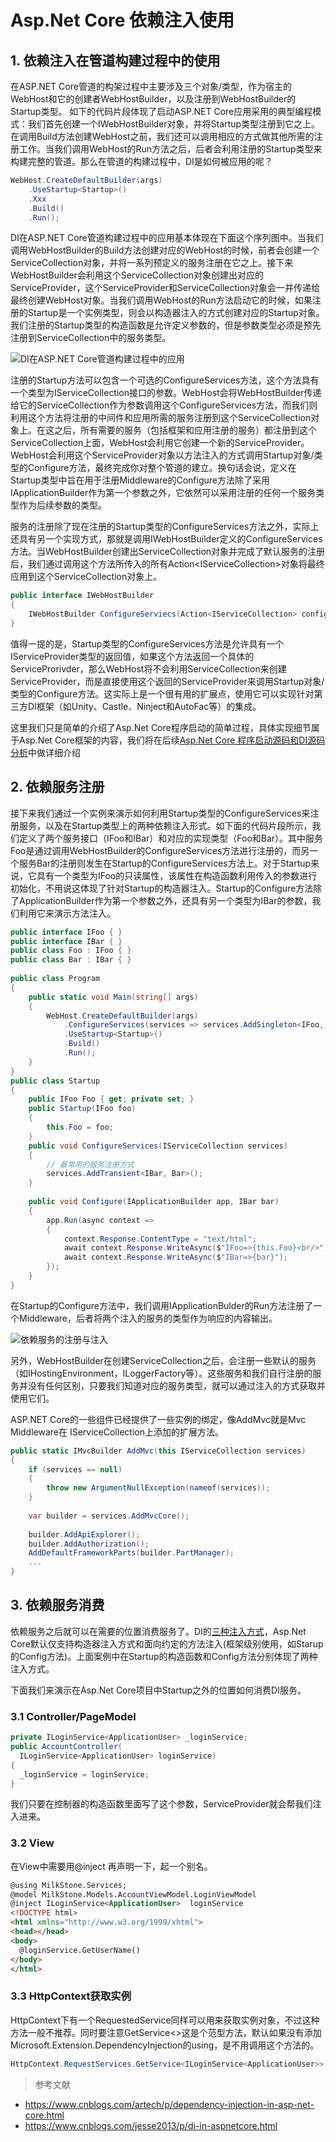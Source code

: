# Asp.Net Core 依赖注入使用

## 1. 依赖注入在管道构建过程中的使用
在ASP.NET Core管道的构架过程中主要涉及三个对象/类型，作为宿主的WebHost和它的创建者WebHostBuilder，以及注册到WebHostBuilder的Startup类型。 如下的代码片段体现了启动ASP.NET Core应用采用的典型编程模式：我们首先创建一个IWebHostBuilder对象，并将Startup类型注册到它之上。在调用Build方法创建WebHost之前，我们还可以调用相应的方式做其他所需的注册工作。当我们调用WebHost的Run方法之后，后者会利用注册的Startup类型来构建完整的管道。那么在管道的构建过程中，DI是如何被应用的呢？

```csharp
WebHost.CreateDefaultBuilder(args)
    .UseStartup<Startup>()
    .Xxx
    .Build()
    .Run();
```

DI在ASP.NET Core管道构建过程中的应用基本体现在下面这个序列图中。当我们调用WebHostBuilder的Build方法创建对应的WebHost的时候，前者会创建一个ServiceCollection对象，并将一系列预定义的服务注册在它之上。接下来WebHostBuilder会利用这个ServiceCollection对象创建出对应的ServiceProvider，这个ServiceProvider和ServiceCollection对象会一并传递给最终创建WebHost对象。当我们调用WebHost的Run方法启动它的时候，如果注册的Startup是一个实例类型，则会以构造器注入的方式创建对应的Startup对象。我们注册的Startup类型的构造函数是允许定义参数的，但是参数类型必须是预先注册到ServiceCollection中的服务类型。

![DI在ASP.NET Core管道构建过程中的应用](https://i.loli.net/2020/02/26/Ugw9JOZxdmRMr7h.png)

注册的Startup方法可以包含一个可选的ConfigureServices方法，这个方法具有一个类型为IServiceCollection接口的参数。WebHost会将WebHostBuilder传递给它的ServiceCollection作为参数调用这个ConfigureServices方法，而我们则利用这个方法将注册的中间件和应用所需的服务注册到这个ServiceCollection对象上。在这之后，所有需要的服务（包括框架和应用注册的服务）都注册到这个ServiceCollection上面，WebHost会利用它创建一个新的ServiceProvider。WebHost会利用这个ServiceProvider对象以方法注入的方式调用Startup对象/类型的Configure方法，最终完成你对整个管道的建立。换句话会说，定义在Startup类型中旨在用于注册Middleware的Configure方法除了采用IApplicationBuilder作为第一个参数之外，它依然可以采用注册的任何一个服务类型作为后续参数的类型。

服务的注册除了现在注册的Startup类型的ConfigureServices方法之外，实际上还具有另一个实现方式，那就是调用IWebHostBuilder定义的ConfigureServices方法。当WebHostBuilder创建出ServiceCollection对象并完成了默认服务的注册后，我们通过调用这个方法所传入的所有Action&lt;IServiceCollection&gt;对象将最终应用到这个ServiceCollection对象上。

```csharp
public interface IWebHostBuilder
{
    IWebHostBuilder ConfigureServiecs(Action<IServiceCollection> configureServices);
}
```

值得一提的是，Startup类型的ConfigureServices方法是允许具有一个IServiceProvider类型的返回值，如果这个方法返回一个具体的ServiceProrivder，那么WebHost将不会利用ServiceCollection来创建ServiceProvider，而是直接使用这个返回的ServiceProvider来调用Startup对象/类型的Configure方法。这实际上是一个很有用的扩展点，使用它可以实现针对第三方DI框架（如Unity、Castle、Ninject和AutoFac等）的集成。

这里我们只是简单的介绍了Asp.Net Core程序启动的简单过程，具体实现细节属于Asp.Net Core框架的内容，我们将在后续[Asp.Net Core 程序启动源码和DI源码分析](src.md)中做详细介绍

## 2. 依赖服务注册
接下来我们通过一个实例来演示如何利用Startup类型的ConfigureServices来注册服务，以及在Startup类型上的两种依赖注入形式。如下面的代码片段所示，我们定义了两个服务接口（IFoo和IBar）和对应的实现类型（Foo和Bar）。其中服务Foo是通过调用WebHostBuilder的ConfigureServices方法进行注册的，而另一个服务Bar的注册则发生在Startup的ConfigureServices方法上。对于Startup来说，它具有一个类型为IFoo的只读属性，该属性在构造函数利用传入的参数进行初始化，不用说这体现了针对Startup的构造器注入。Startup的Configure方法除了ApplicationBuilder作为第一个参数之外，还具有另一个类型为IBar的参数，我们利用它来演示方法注入。

```csharp
public interface IFoo { }
public interface IBar { }
public class Foo : IFoo { }
public class Bar : IBar { }
 
public class Program
{
    public static void Main(string[] args)
    {
        WebHost.CreateDefaultBuilder(args)
            .ConfigureServices(services => services.AddSingleton<IFoo, Foo>())
            .UseStartup<Startup>()
            .Build()
            .Run();
    }
}
public class Startup
{
    public IFoo Foo { get; private set; }
    public Startup(IFoo foo)
    {
        this.Foo = foo;
    }    
    public void ConfigureServices(IServiceCollection services)
    {
        // 最常用的服务注册方式
        services.AddTransient<IBar, Bar>();
    }
    
    public void Configure(IApplicationBuilder app, IBar bar)
    {
        app.Run(async context =>
        {
            context.Response.ContentType = "text/html";
            await context.Response.WriteAsync($"IFoo=>{this.Foo}<br/>");
            await context.Response.WriteAsync($"IBar=>{bar}");
        });
    }
}
```

在Startup的Configure方法中，我们调用IApplicationBulder的Run方法注册了一个Middleware，后者将两个注入的服务的类型作为响应的内容输出。

![依赖服务的注册与注入](https://i.loli.net/2020/02/26/ZFNTHnvIwQJgKuA.jpg)

另外，WebHostBuilder在创建ServiceCollection之后，会注册一些默认的服务（如IHostingEnvironment，ILoggerFactory等）。这些服务和我们自行注册的服务并没有任何区别，只要我们知道对应的服务类型，就可以通过注入的方式获取并使用它们。

ASP.NET Core的一些组件已经提供了一些实例的绑定，像AddMvc就是Mvc Middleware在 IServiceCollection上添加的扩展方法。

```csharp
public static IMvcBuilder AddMvc(this IServiceCollection services)
{
    if (services == null)
    {
        throw new ArgumentNullException(nameof(services));
    }
 
    var builder = services.AddMvcCore();
 
    builder.AddApiExplorer();
    builder.AddAuthorization();
    AddDefaultFrameworkParts(builder.PartManager);
    ...
}
```

## 3. 依赖服务消费
依赖服务之后就可以在需要的位置消费服务了。DI的[三种注入方式](di.md)，Asp.Net Core默认仅支持构造器注入方式和面向约定的方法注入(框架级别使用，如Starup的Config方法)。上面案例中在Startup的构造函数和Config方法分别体现了两种注入方式。

下面我们来演示在Asp.Net Core项目中Startup之外的位置如何消费DI服务。

### 3.1 Controller/PageModel
```csharp
private ILoginService<ApplicationUser> _loginService;
public AccountController(
  ILoginService<ApplicationUser> loginService)
{
  _loginService = loginService;
}
```
我们只要在控制器的构造函数里面写了这个参数，ServiceProvider就会帮我们注入进来。

### 3.2 View
在View中需要用@inject 再声明一下，起一个别名。
```html
@using MilkStone.Services;
@model MilkStone.Models.AccountViewModel.LoginViewModel
@inject ILoginService<ApplicationUser>  loginService
<!DOCTYPE html>
<html xmlns="http://www.w3.org/1999/xhtml">
<head></head>
<body>
  @loginService.GetUserName()
</body>
</html>
```

### 3.3 HttpContext获取实例
HttpContext下有一个RequestedService同样可以用来获取实例对象，不过这种方法一般不推荐。同时要注意GetService&lt;&gt;这是个范型方法，默认如果没有添加Microsoft.Extension.DependencyInjection的using，是不用调用这个方法的。

```csharp
HttpContext.RequestServices.GetService<ILoginService<ApplicationUser>>();
```

> 参考文献
* https://www.cnblogs.com/artech/p/dependency-injection-in-asp-net-core.html
* https://www.cnblogs.com/jesse2013/p/di-in-aspnetcore.html